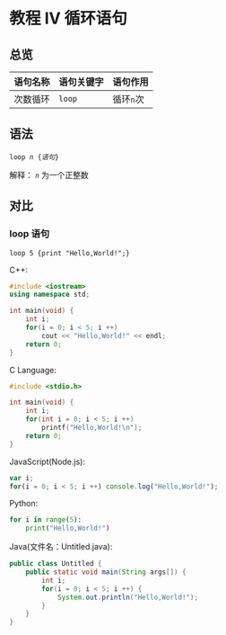 # 教程 IV 循环语句

## 总览
语句名称 | 语句关键字 | 语句作用
------- | --------- | -------
次数循环 | `loop`   | 循环`n`次

## 语法
`loop `*`n`*` {`*`语句`*`}`

解释：
*`n`* 为一个正整数<br>

## 对比

### loop 语句

```
loop 5 {print "Hello,World!";}
```

C++:
```c++
#include <iostream>
using namespace std;

int main(void) {
    int i;
    for(i = 0; i < 5; i ++) 
        cout << "Hello,World!" << endl;
    return 0;
}
```

C Language:
```c
#include <stdio.h>

int main(void) {
    int i;
    for(int i = 0; i < 5; i ++)
        printf("Hello,World!\n");
    return 0;
}
```

JavaScript(Node.js):
```javascript
var i;
for(i = 0; i < 5; i ++) console.log("Hello,World!");
```

Python:
```python
for i in range(5):
    print("Hello,World!")
```

Java(文件名：Untitled.java):
```java
public class Untitled {
    public static void main(String args[]) {
        int i;
        for(i = 0; i < 5; i ++) {
            System.out.println("Hello,World!");
        }
    }
}
```